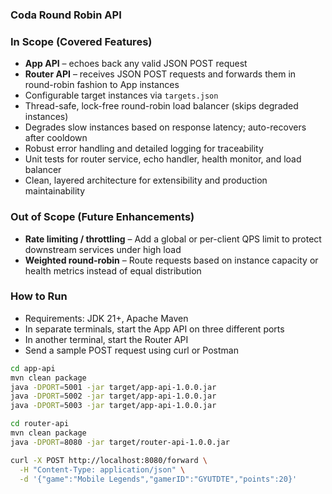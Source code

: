### Coda Round Robin API

### In Scope (Covered Features)

- **App API** – echoes back any valid JSON POST request
- **Router API** – receives JSON POST requests and forwards them in round-robin fashion to App instances
- Configurable target instances via `targets.json`
- Thread-safe, lock-free round-robin load balancer (skips degraded instances)
- Degrades slow instances based on response latency; auto-recovers after cooldown
- Robust error handling and detailed logging for traceability
- Unit tests for router service, echo handler, health monitor, and load balancer 
- Clean, layered architecture for extensibility and production maintainability

### Out of Scope (Future Enhancements)

- **Rate limiting / throttling** – Add a global or per-client QPS limit to protect downstream services under high load
- **Weighted round-robin** – Route requests based on instance capacity or health metrics instead of equal distribution

### How to Run

- Requirements: JDK 21+, Apache Maven
- In separate terminals, start the App API on three different ports
- In another terminal, start the Router API
- Send a sample POST request using curl or Postman
```bash
cd app-api
mvn clean package
java -DPORT=5001 -jar target/app-api-1.0.0.jar
java -DPORT=5002 -jar target/app-api-1.0.0.jar
java -DPORT=5003 -jar target/app-api-1.0.0.jar

cd router-api
mvn clean package
java -DPORT=8080 -jar target/router-api-1.0.0.jar

curl -X POST http://localhost:8080/forward \
  -H "Content-Type: application/json" \
  -d '{"game":"Mobile Legends","gamerID":"GYUTDTE","points":20}'
